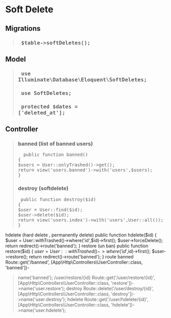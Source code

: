 # Soft Delete
## Migrations
> ### <pre> $table->softDeletes(); </pre>
## Model
> ### <pre> use Illuminate\Database\Eloquent\SoftDeletes;</pre>
> ### <pre> use SoftDeletes; </pre>
> ### <pre> protected $dates = ['deleted_at']; </pre>
## Controller
> ### banned (list of banned users)
> <pre>  public function banned()
> {
> $users = User::onlyTrashed()->get();
> return view('users.banned')->with('users',$users); 
> } </pre>
> ### destroy (softdelete)
> <pre> public function destroy($id)
> {
> $user = User::find($id);
> $user->delete($id);
> return view('users.index')->with('users',User::all());
> }</pre>
hdelete (hard delete , permanently delete)
 public function hdelete($id)
 {
 $user = User::withTrashed()->where('id',$id)->first();
 $user->forceDelete();
 return redirect()->route('banned');
 }
restore (un ban)
 public function restore($id)
 {
 $user = User::withTrashed()->where('id',$id)->first();
 $user->restore();
 return redirect()->route('banned');
 }
route
banned
Route::get('/banned', [App\Http\Controllers\UserController::class, 'banned'])-
>name('banned');
/user/restore/{id}
Route::get('/user/restore/{id}', [App\Http\Controllers\UserController::class,
'restore'])->name('user.restore');
destroy
Route::delete('/user/destroy/{id}', [App\Http\Controllers\UserController::class,
'destroy'])->name('user.destroy');
hdelete
Route::get('/user/hdelete/{id}', [App\Http\Controllers\UserController::class,
'hdelete'])->name('user.hdelete');
